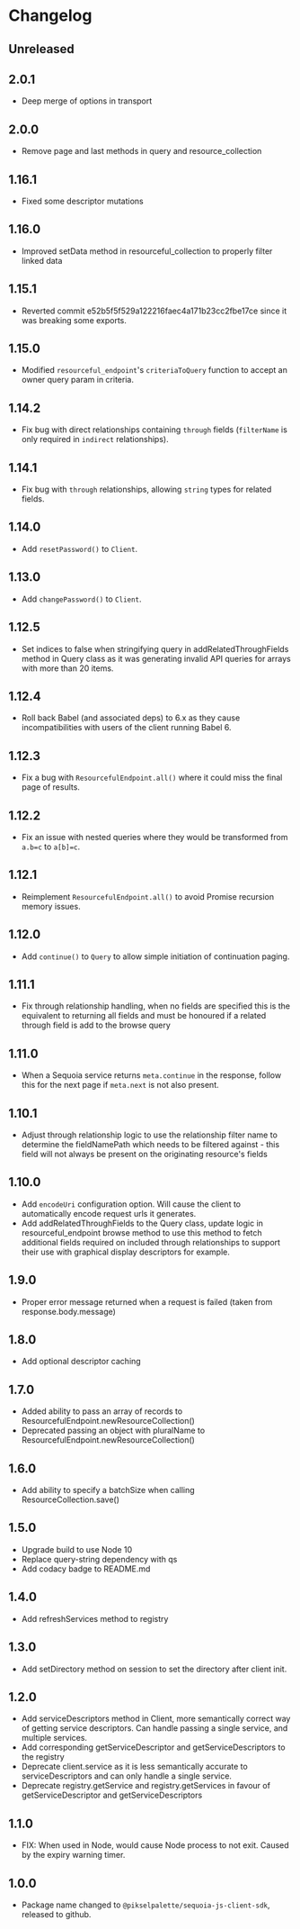 # Changelog

## Unreleased

## 2.0.1

- Deep merge of options in transport

## 2.0.0

- Remove page and last methods in query and resource_collection

## 1.16.1

- Fixed some descriptor mutations

## 1.16.0

- Improved setData method in resourceful_collection to properly filter linked data

## 1.15.1

- Reverted commit e52b5f5f529a122216faec4a171b23cc2fbe17ce since it was breaking some exports.

## 1.15.0

- Modified `resourceful_endpoint`'s `criteriaToQuery` function to accept an owner query param in criteria.

## 1.14.2

- Fix bug with direct relationships containing `through` fields (`filterName` is only required in `indirect` relationships).

## 1.14.1

- Fix bug with `through` relationships, allowing `string` types for related fields.

## 1.14.0

- Add `resetPassword()` to `Client`.

## 1.13.0

- Add `changePassword()` to `Client`.

## 1.12.5

- Set indices to false when stringifying query in addRelatedThroughFields method in Query class as it was generating invalid API queries for arrays with more than 20 items.

## 1.12.4

- Roll back Babel (and associated deps) to 6.x as they cause incompatibilities with users of the client running Babel 6.

## 1.12.3

- Fix a bug with `ResourcefulEndpoint.all()` where it could miss the final page of results.

## 1.12.2

- Fix an issue with nested queries where they would be transformed from `a.b=c` to `a[b]=c`.

## 1.12.1

- Reimplement `ResourcefulEndpoint.all()` to avoid Promise recursion memory issues.

## 1.12.0

- Add `continue()` to `Query` to allow simple initiation of continuation paging.

## 1.11.1

- Fix through relationship handling, when no fields are specified this is the equivalent to returning all fields and must be honoured if a related through field is add to the browse query

## 1.11.0

- When a Sequoia service returns `meta.continue` in the response, follow this for the next page if `meta.next` is not also present.

## 1.10.1

- Adjust through relationship logic to use the relationship filter name to determine the fieldNamePath which needs to be filtered against - this field will not always be present on the originating resource's fields

## 1.10.0

- Add `encodeUri` configuration option. Will cause the client to automatically encode request urls it generates.
- Add addRelatedThroughFields to the Query class, update logic in resourceful_endpoint browse method to use this method to fetch additional fields required on included through relationships to support their use with graphical display descriptors for example.

## 1.9.0

- Proper error message returned when a request is failed (taken from response.body.message)

## 1.8.0

- Add optional descriptor caching

## 1.7.0

- Added ability to pass an array of records to ResourcefulEndpoint.newResourceCollection()
- Deprecated passing an object with pluralName to ResourcefulEndpoint.newResourceCollection()

## 1.6.0

- Add ability to specify a batchSize when calling ResourceCollection.save()

## 1.5.0

- Upgrade build to use Node 10
- Replace query-string dependency with qs
- Add codacy badge to README.md

## 1.4.0

- Add refreshServices method to registry

## 1.3.0

- Add setDirectory method on session to set the directory after client init.

## 1.2.0

- Add serviceDescriptors method in Client, more semantically correct way of getting service descriptors. Can handle passing a single service, and multiple services.
- Add corresponding getServiceDescriptor and getServiceDescriptors to the registry
- Deprecate client.service as it is less semantically accurate to serviceDescriptors and can only handle a single service.
- Deprecate registry.getService and registry.getServices in favour of getServiceDescriptor and getServiceDescriptors

## 1.1.0

- FIX: When used in Node, would cause Node process to not exit. Caused by the expiry warning timer.

## 1.0.0

- Package name changed to `@pikselpalette/sequoia-js-client-sdk`, released to github.
